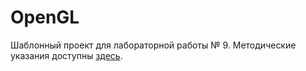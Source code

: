 # OpenGL

Шаблонный проект для лабораторной работы № 9. Методические указания доступны [здесь](https://onedrive.live.com/view.aspx?cid=9EDFAD5A0E1BFEC4&authKey=%21AHc6ycF2i0oz8hQ&resid=9EDFAD5A0E1BFEC4%21420&ithint=%2Epdf&open=true&app=WordPdf).
